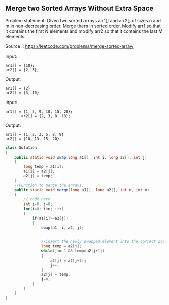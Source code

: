 ## Merge two Sorted Arrays Without Extra Space

Problem statement: Given two sorted arrays arr1[] and arr2[] of sizes n and m in non-decreasing order. 
Merge them in sorted order. 
Modify arr1 so that it contains the first N elements and 
modify arr2 so that it contains the last M elements.

Source :: https://leetcode.com/problems/merge-sorted-array/

Input: 
```
ar1[] = {10};
ar2[] = {2, 3};
```
Output: 
```
ar1[] = {2}
ar2[] = {3, 10}  
```

Input: 
```
ar1[] = {1, 5, 9, 10, 15, 20};
       ar2[] = {2, 3, 8, 13};
```
Output: 
```
ar1[] = {1, 2, 3, 5, 8, 9}
ar2[] = {10, 13, 15, 20}
```

```java
class Solution
{
    public static void swap(long a1[], int i, long a2[], int j)
    {
        long temp = a1[i];
        a1[i] = a2[j];
        a2[j] = temp;
    }
    //Function to merge the arrays.
    public static void merge(long a1[], long a2[], int n, int m) 
    {
        // code here 
        int i=0, j=0;
        for(i=0; i<n; i++)
        {
            if(a1[i]>=a2[j]) 
            {
                swap(a1, i, a2, j);
                
                
                //insert the newly swapped element into the correct position of array 2
                long temp = a2[j];
                while(j<m-1 && temp>a2[j+1])
                {
                    a2[j] = a2[j+1];
                    j++;
                }
                a2[j] = temp;
                j=0;
            }
        }
    }
}


```
